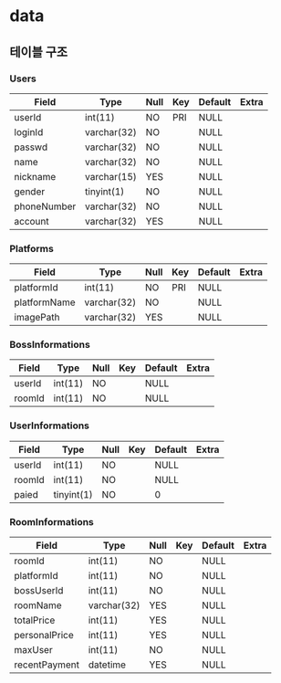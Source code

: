 # data

## 테이블 구조

### Users

| Field       | Type        | Null | Key  | Default | Extra |
| ----------- | ----------- | ---- | ---- | ------- | ----- |
| userId      | int(11)     | NO   | PRI  | NULL    |       |
| loginId     | varchar(32) | NO   |      | NULL    |       |
| passwd      | varchar(32) | NO   |      | NULL    |       |
| name        | varchar(32) | NO   |      | NULL    |       |
| nickname    | varchar(15) | YES  |      | NULL    |       |
| gender      | tinyint(1)  | NO   |      | NULL    |       |
| phoneNumber | varchar(32) | NO   |      | NULL    |       |
| account     | varchar(32) | YES  |      | NULL    |       |



### Platforms

| Field        | Type        | Null | Key  | Default | Extra |
| ------------ | ----------- | ---- | ---- | ------- | ----- |
| platformId   | int(11)     | NO   | PRI  | NULL    |       |
| platformName | varchar(32) | NO   |      | NULL    |       |
| imagePath    | varchar(32) | YES  |      | NULL    |       |



### BossInformations

| Field  | Type    | Null | Key  | Default | Extra |
| ------ | ------- | ---- | ---- | ------- | ----- |
| userId | int(11) | NO   |      | NULL    |       |
| roomId | int(11) | NO   |      | NULL    |       |



### UserInformations

| Field  | Type       | Null | Key  | Default | Extra |
| ------ | ---------- | ---- | ---- | ------- | ----- |
| userId | int(11)    | NO   |      | NULL    |       |
| roomId | int(11)    | NO   |      | NULL    |       |
| paied  | tinyint(1) | NO   |      | 0       |       |



### RoomInformations

| Field         | Type        | Null | Key  | Default | Extra |
| ------------- | ----------- | ---- | ---- | ------- | ----- |
| roomId        | int(11)     | NO   |      | NULL    |       |
| platformId    | int(11)     | NO   |      | NULL    |       |
| bossUserId    | int(11)     | NO   |      | NULL    |       |
| roomName      | varchar(32) | YES  |      | NULL    |       |
| totalPrice    | int(11)     | YES  |      | NULL    |       |
| personalPrice | int(11)     | YES  |      | NULL    |       |
| maxUser       | int(11)     | NO   |      | NULL    |       |
| recentPayment | datetime    | YES  |      | NULL    |       |
